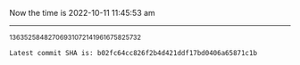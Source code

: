 Now the time is 2022-10-11 11:45:53 am

---

<small>13635258482706931072141961675825732</small>

```txt
Latest commit SHA is: b02fc64cc826f2b4d421ddf17bd0406a65871c1b
```
